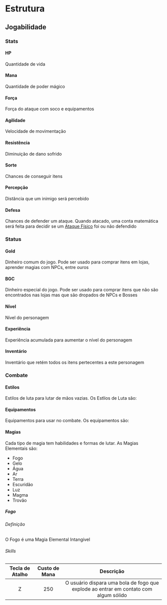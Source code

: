 # Estrutura 

## <a name="jogabilidade"> Jogabilidade

### <a name="jogabilidade_stats"> Stats

#### <a name="stats_hp"> HP
Quantidade de vida

#### <a name="stats_mana"> Mana
Quantidade de poder mágico

#### <a name="stats_forca"> Força
Força do ataque com soco e equipamentos

#### <a name="stats_agilidade"> Agilidade
Velocidade de movimentação

#### <a name="stats_resistencia"> Resistência
Diminuição de dano sofrido

#### <a name="stats_sorte"> Sorte
Chances de conseguir itens

#### <a name="stats_percepcao"> Percepção
Distância que um inimigo será percebido

#### <a name="stats_defesa"> Defesa
Chances de defender um ataque. Quando atacado, uma conta matemática será feita para decidir se um [Ataque Físico]() foi ou não defendido

### <a name="jogabilidade_status"> Status

#### <a name="status_gold"> Gold
Dinheiro comum do jogo. Pode ser usado para comprar itens em lojas, aprender magias com NPCs, entre ouros

#### <a name="status_bgc"> BGC
Dinheiro especial do jogo. Pode ser usado para comprar itens que não são encontrados nas lojas mas que são dropados de NPCs e Bosses

#### <a name="status_nivel"> Nível
Nível do personagem

#### <a name="status_experiencia"> Experiência
Experiência acumulada para aumentar o nível do personagem

#### <a name="status_inventario"> Inventário
Inventário que retém todos os itens pertecentes a este personagem

### <a name="jogabilidade_combate"> Combate

#### <a name="combate_estilos"> Estilos
Estilos de luta para lutar de mãos vazias. Os Estlios de Luta são:

#### <a name="combate_equipamentos"> Equipamentos
Equipamentos para usar no combate. Os equipamentos são:

#### <a name="combate_magias"> Magias
Cada tipo de magia tem habilidades e formas de lutar. As Magias Elementais são:
- Fogo
- Gelo
- Água
- Ar
- Terra
- Escuridão
- Luz
- Magma
- Trovão

##### <a name="combate_magias_fogo"> Fogo

###### <a name="combate_magias_fogo_definicao"> Definição
O Fogo é uma Magia Elemental Intangível

###### <a name="combate_magias_fogo_skills"> Skills

Tecla de Atalho | Custo de Mana | Descrição
:-------------: | :-----------: | :-------:
Z               | 250           | O usuário dispara uma bola de fogo que explode ao entrar em contato com algum sólido
